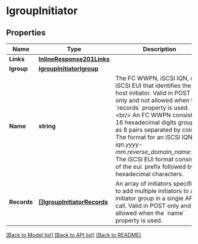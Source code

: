 # IgroupInitiator

## Properties

Name | Type | Description | Notes
------------ | ------------- | ------------- | -------------
**Links** | [**InlineResponse201Links**](inline_response_201__links.md) |  | [optional] 
**Igroup** | [**IgroupInitiatorIgroup**](igroup_initiator_igroup.md) |  | [optional] 
**Name** | **string** | The FC WWPN, iSCSI IQN, or iSCSI EUI that identifies the host initiator. Valid in POST only and not allowed when the &#x60;records&#x60; property is used.&lt;br/&gt; An FC WWPN consist of 16 hexadecimal digits grouped as 8 pairs separated by colons. The format for an iSCSI IQN is _iqn.yyyy-mm.reverse_domain_name:any_. The iSCSI EUI format consists of the _eui._ prefix followed by 16 hexadecimal characters.  | [optional] 
**Records** | [**[]IgroupInitiatorRecords**](igroup_initiator_records.md) | An array of initiators specified to add multiple initiators to an initiator group in a single API call. Valid in POST only and not allowed when the &#x60;name&#x60; property is used.  | [optional] 

[[Back to Model list]](../README.md#documentation-for-models) [[Back to API list]](../README.md#documentation-for-api-endpoints) [[Back to README]](../README.md)


